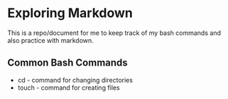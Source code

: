 # **Exploring Markdown**

This is a repo/document for me to keep track of my bash commands and also practice with markdown.

## Common Bash Commands
- cd - command for changing directories
- touch - command for creating files

